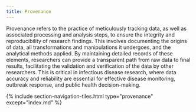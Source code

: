```yaml
---
title: Provenance
---
```


Provenance refers to the practice of meticulously tracking data, as well as associated processing and analysis steps, to ensure the integrity and reproducibility of research findings. This involves documenting the origins of data, all transformations and manipulations it undergoes, and the analytical methods applied. By maintaining detailed records of these elements, researchers can provide a transparent path from raw data to final results, facilitating the validation and verification of the data by other researchers. This is critical in infectious disease research, where data accuracy and reliability are essential for effective disease monitoring, outbreak response, and public health decision-making.


{% include section-navigation-tiles.html type="provenance" except="index.md" %}

